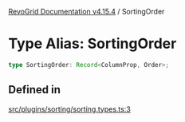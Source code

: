 [RevoGrid Documentation v4.15.4](README.md) / SortingOrder

# Type Alias: SortingOrder

```ts
type SortingOrder: Record<ColumnProp, Order>;
```

## Defined in

[src/plugins/sorting/sorting.types.ts:3](https://github.com/revolist/revogrid/blob/1645225511bdf49c1a62fd26a91ac5b7e1558fd9/src/plugins/sorting/sorting.types.ts#L3)

